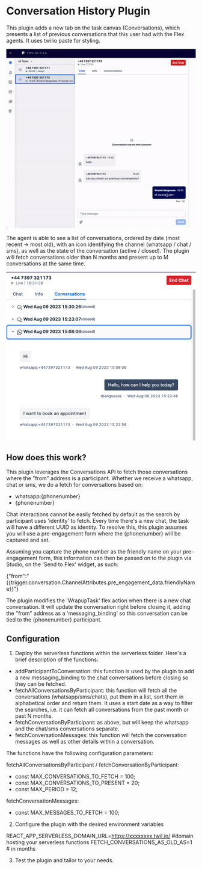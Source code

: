 # Conversation History Plugin

This plugin adds a new tab on the task canvas (Conversations), which presents a list of previous conversations that this user had with the Flex agents. It uses twilio paste for styling.

<img src="other_assets/conversation-history.gif" width="600" />

The agent is able to see a list of conversations, ordered by date (most recent -> most old), with an icon identifying the channel (whatsapp / chat / sms), as well as the state of the conversation (active / closed). The plugin will fetch conversations older than N months and present up to M conversations at the same time. 

![Alt text](other_assets/screenshot1.png)

## How does this work?

This plugin leverages the Conversations API to fetch those conversations where the "from" address is a participant. Whether we receive a whatsapp, chat or sms, we do a fetch for conversations based on:
- whatsapp:{phonenumber}
- {phonenumber}

Chat interactions cannot be easily fetched by default as the search by participant uses 'identity' to fetch. Every time there's a new chat, the task will have a different UUID as identity. To resolve this, this plugin assumes you will use a pre-engagement form where the {phonenumber} will be captured and set. 

Assuming you capture the phone number as the friendly name on your pre-engagement form, this information can then be passed on to the plugin via Studio, on the 'Send to Flex' widget, as such:

{"from":"{{trigger.conversation.ChannelAttributes.pre_engagement_data.friendlyName}}"}

The plugin modifies the 'WrapupTask' flex action when there is a new chat conversation. It will update the conversation right before closing it, adding the "from" address as a 'messaging_binding' so this conversation can be tied to the {phonenumber} participant.

## Configuration

1. Deploy the serverless functions within the serverless folder. Here's a brief description of the functions:
- addParticipantToConversation: this function is used by the plugin to add a new messaging_binding to the chat conversations before closing so they can be fetched.
- fetchAllConversationsByParticipant: this function will fetch all the conversations (whatsapp/sms/chats), put them in a list, sort them in alphabetical order and return them. It uses a start date as a way to filter the searches, i.e. it can fetch all conversations from the past month or past N months.
- fetchConversationByParticipant: as above, but will keep the whatsapp and the chat/sms conversations separate.
- fetchConversationMessages: this function will fetch the conversation messages as well as other details within a conversation. 

The functions have the following configuration parameters:

fetchAllConversationsByParticipant / fetchConversationByParticipant:
- const MAX_CONVERSATIONS_TO_FETCH = 100;
- const MAX_CONVERSATIONS_TO_PRESENT = 20;
- const MAX_PERIOD = 12;

fetchConversationMessages:
- const MAX_MESSAGES_TO_FETCH = 100;

2. Configure the plugin with the desired environment variables

REACT_APP_SERVERLESS_DOMAIN_URL=https://xxxxxxxx.twil.io/ #domain hosting your serverless functions
FETCH_CONVERSATIONS_AS_OLD_AS=1 # in months

3. Test the plugin and tailor to your needs.

